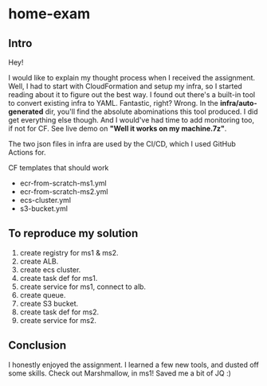 # home-exam

## Intro
Hey!

I would like to explain my thought process when I received the assignment.
Well, I had to start with CloudFormation and setup my infra, so I started reading about it to figure out the best way. I found out there's a built-in tool to convert existing infra to YAML. 
Fantastic, right? Wrong. 
In the **infra/auto-generated** dir, you'll find the absolute abominations this tool produced.
I did get everything else though. And I would've had time to add monitoring too, if not for CF.
See live demo on **"Well it works on my machine.7z"**.

The two json files in infra are used by the CI/CD, which I used GitHub Actions for.

CF templates that should work

* ecr-from-scratch-ms1.yml
* ecr-from-scratch-ms2.yml
* ecs-cluster.yml
* s3-bucket.yml


## To reproduce my solution

1) create registry for ms1 & ms2.
2) create ALB.
3) create ecs cluster.
4) create task def for ms1.
5) create service for ms1, connect to alb.
6) create queue.
7) create S3 bucket.
8) create task def for ms2.
9) create service for ms2.

## Conclusion 

I honestly enjoyed the assignment. I learned a few new tools, and dusted off some skills. 
Check out Marshmallow, in ms1! 
Saved me a bit of JQ :)
